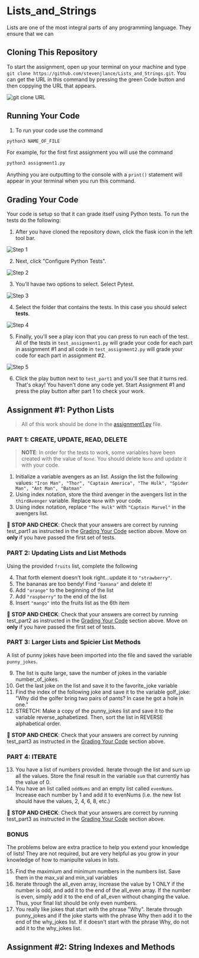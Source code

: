 # Lists_and_Strings

Lists are one of the most integral parts of any programming language. They ensure that we can

## Cloning This Repository

To start the assignment, open up your terminal on your machine and type `git clone https://github.com/stevenjlance/Lists_and_Strings.git`. You can get the URL in this command by pressing the green Code button and then coppying the URL that appears.

![git clone URL](./images/gitClone.png)

## Running Your Code

1. To run your code use the command

```bash
python3 NAME_OF_FILE
```

For example, for the first first assignment you will use the command

```bash
python3 assignment1.py
```

Anything you are outputting to the console with a `print()` statement will appear in your terminal when you run this command.

## Grading Your Code

Your code is setup so that it can grade itself using Python tests. To run the tests do the following:

1. After you have cloned the repository down, click the flask icon in the left tool bar.

![Step 1](./images/Step1.jpg)

2. Next, click "Configure Python Tests".

![Step 2](./images/Step2.jpg)

3. You'll havae two options to select. Select Pytest.

![Step 3](./images/Step3.jpg)

4. Select the folder that contains the tests. In this case you should select **tests**.

![Step 4](./images/Step4.jpg)

5. Finally, you'll see a play icon that you can press to run each of the test. All of the tests in `test_assignment1.py` will grade your code for each part in assignment #1 and all code in `test_assignment2.py` will grade your code for each part in assignment #2.

![Step 5](./images/Step5.png)

6. Click the play button next to `test_part1` and you'll see that it turns red. That's okay! You haven't done any code yet. Start Assignment #1 and press the play button after part 1 to check your work.

## Assignment #1: Python Lists

> All of this work should be done in the [assignment1.py](assignment1.py) file.

### PART 1: CREATE, UPDATE, READ, DELETE

> **NOTE**: In order for the tests to work, some variables have been created with the value of `None`. You should delete `None` and update it with your code.

1. Initialize a variable avengers as an list. Assign the list the following values: `"Iron Man", "Thor", "Captain America", "The Hulk", "Spider Man", "Ant Man", "Batman"`
2. Using index notation, store the third avenger in the avengers list in the `thirdAvenger` variable. Replace `None` with your code.
3. Using index notation, replace `"The Hulk"` with `"Captain Marvel"` in the avengers list.

🛑 **STOP AND CHECK**: Check that your answers are correct by running test_part1 as instructed in the [Grading Your Code](#grading-your-code) section above. Move on **only** if you have passed the first set of tests.

### PART 2: Updating Lists and List Methods

Using the provided `fruits` list, complete the following

4. That forth element doesn't look right...update it to `"strawberry"`.
5. The bananas are too bendy! Find `"banana"` and delete it!
6. Add `"orange"` to the beginning of the list
7. Add `"raspberry"` to the end of the list
8. Insert `"mango"` into the fruits list as the 6th item

🛑 **STOP AND CHECK**: Check that your answers are correct by running test_part2 as instructed in the [Grading Your Code](#grading-your-code) section above. Move on **only** if you have passed the first set of tests.

### PART 3: Larger Lists and Spicier List Methods

A list of punny jokes have been imported into the file and saved the variable `punny_jokes`.

9. The list is quite large, save the number of jokes in the variable number_of_jokes.
10. Get the last joke on the list and save it to the favorite_joke variable
11. Find the index of the following joke and save it to the variable golf_joke: "Why did the golfer bring two pairs of pants? In case he got a hole in one."
12. STRETCH: Make a copy of the punny_jokes list and save it to the variable reverse_aphabetized. Then, sort the list in REVERSE alphabetical order.

🛑 **STOP AND CHECK**: Check that your answers are correct by running test_part3 as instructed in the [Grading Your Code](#grading-your-code) section above.

### PART 4: ITERATE

13. You have a list of numbers provided. Iterate through the list and sum up all the values. Store the final result in the variable `sum` that currently has the value of 0.
14. You have an list called `oddNums` and an empty list called `evenNums`. Increase each number by 1 and add it to evenNums (i.e. the new list should have the values, 2, 4, 6, 8, etc.)

🛑 **STOP AND CHECK**: Check that your answers are correct by running test_part3 as instructed in the [Grading Your Code](#grading-your-code) section above.

### BONUS

The problems below are extra practice to help you extend your knowledge of lists! They are not required, but are very helpful as you grow in your knowledge of how to manipulte values in lists.

15. Find the maximium and minimum numbers in the numbers list. Save them in the max_val and min_val variables
16. Iterate through the all_even array, increase the value by 1 ONLY if the number is odd, and add it to the end of the all_even array. If the number is even, simply add it to the end of all_even without changing the value. Thus, your final list should be only even numbers.
17. You really like jokes that start with the phrase "Why". Iterate through punny_jokes and if the joke starts with the phrase Why then add it to the end of the why_jokes list. If it doesn't start with the phrase Why, do not add it to the why_jokes list.

## Assignment #2: String Indexes and Methods
